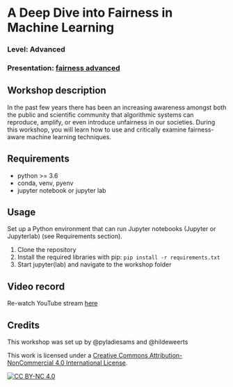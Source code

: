 
# A Deep Dive into Fairness in Machine Learning
### Level: Advanced
### Presentation: [fairness advanced](workshop/fairnessadvanced.pdf)

## Workshop description
In the past few years there has been an increasing awareness amongst both the public and scientific community that algorithmic systems can reproduce, amplify, or even introduce unfairness in our societies. During this workshop, you will learn how to use and critically examine fairness-aware machine learning techniques.

## Requirements
- python >= 3.6
- conda, venv, pyenv
- jupyter notebook or jupyter lab

## Usage
Set up a Python environment that can run Jupyter notebooks (Jupyter or Jupyterlab) (see Requirements section).

1. Clone the repository
2. Install the required libraries with pip: `pip install -r requirements.txt`
3. Start jupyter(lab) and navigate to the workshop folder

## Video record
Re-watch YouTube stream [here](https://www.youtube.com/watch?v=2fVs8T8cGBg)

## Credits
This workshop was set up by @pyladiesams and @hildeweerts

This work is licensed under a
[Creative Commons Attribution-NonCommercial 4.0 International License][cc-by-nc].

[![CC BY-NC 4.0][cc-by-nc-image]][cc-by-nc]

[cc-by-nc]: http://creativecommons.org/licenses/by-nc/4.0/
[cc-by-nc-image]: https://licensebuttons.net/l/by-nc/4.0/88x31.png
[cc-by-nc-shield]: https://img.shields.io/badge/License-CC%20BY--NC%204.0-lightgrey.svg
